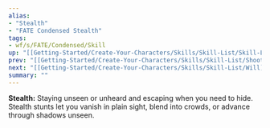 ```yaml
---
alias:
- "Stealth"
- "FATE Condensed Stealth"
tags:
- wf/s/FATE/Condensed/Skill
up: "[[Getting-Started/Create-Your-Characters/Skills/Skill-List/Skill-List]]"
prev: "[[Getting-Started/Create-Your-Characters/Skills/Skill-List/Shoot]]"
next: "[[Getting-Started/Create-Your-Characters/Skills/Skill-List/Will]]"
summary: ""
---
```

**Stealth:** Staying unseen or unheard and escaping when you need to hide. Stealth stunts let you vanish in plain sight, blend into crowds, or advance through shadows unseen.